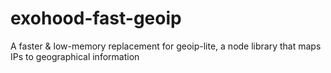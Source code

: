 # exohood-fast-geoip
A faster &amp; low-memory replacement for geoip-lite, a node library that maps IPs to geographical information 
